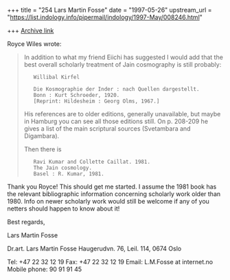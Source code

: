 +++
title = "254 Lars Martin Fosse"
date = "1997-05-26"
upstream_url = "https://list.indology.info/pipermail/indology/1997-May/008246.html"

+++
[Archive link](https://list.indology.info/pipermail/indology/1997-May/008246.html)


Royce Wiles wrote:

>In addition to what my friend Eiichi has suggested I would add that the
>best overall scholarly treatment of Jain cosmography is still probably:
>
>        Willibal Kirfel
>
>        Die Kosmographie der Inder : nach Quellen dargestellt.
>        Bonn : Kurt Schroeder, 1920.
>        [Reprint: Hildesheim : Georg Olms, 1967.]
>
>His references are to older editions, generally unavailable, but maybe in
>Hamburg you can see all those editions still. On p. 208-209 he gives a list
>of the main scriptural sources (Svetambara and Digambara).
>
>Then there is
>
>        Ravi Kumar and Collette Caillat. 1981.
>        The Jain cosmology.
>        Basel : R. Kumar, 1981.

Thank you Royce! This should get me started. I assume the 1981 book has the
relevant bibliographic information concerning scholarly work older than
1980. Info on newer scholarly work would still be welcome if any of you
netters should happen to know about it!

Best regards,

Lars Martin Fosse


Dr.art. Lars Martin Fosse
Haugerudvn. 76, Leil. 114,
0674 Oslo

Tel: +47 22 32 12 19
Fax: +47 22 32 12 19
Email: L.M.Fosse at internet.no
Mobile phone: 90 91 91 45





